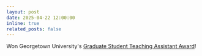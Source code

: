 ```yaml
---
layout: post
date: 2025-04-22 12:00:00
inline: true
related_posts: false
---
```


Won Georgetown University's [Graduate Student Teaching Assistant Award](https://grad.georgetown.edu/gsas-events/graduate-student-awards-ceremony/grad-student-awards/#graduate-student-teaching-assistant-award)!

